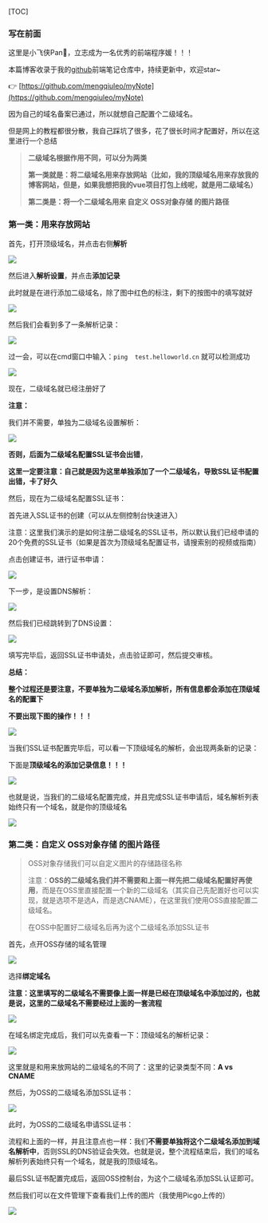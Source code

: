 [TOC]



### 写在前面

这里是小飞侠Pan🥳，立志成为一名优秀的前端程序媛！！！

本篇博客收录于我的[github](https://github.com/mengqiuleo)前端笔记仓库中，持续更新中，欢迎star~

👉 [https://github.com/mengqiuleo/myNote](https://github.com/mengqiuleo/myNote)





因为自己的域名备案已通过，所以就想自己配置个二级域名。

但是网上的教程都很分散，我自己踩坑了很多，花了很长时间才配置好，所以在这里进行一个总结

> **二级域名根据作用不同，可以分为两类**
>
> **第一类就是：将二级域名用来存放网站（比如，我的顶级域名用来存放我的博客网站，但是，如果我想把我的vue项目打包上线呢，就是用二级域名）**
>
> **第二类是：将一个二级域名用来 自定义 OSS对象存储 的图片路径**



### 第一类：用来存放网站

首先，打开顶级域名，并点击右侧**解析**

![](./二级域名/1.jpg)



然后进入**解析设置**，并点击**添加记录**

此时就是在进行添加二级域名，除了图中红色的标注，剩下的按图中的填写就好

![](./二级域名/3.jpg)



然后我们会看到多了一条解析记录：

![](./二级域名/4.jpg)



过一会，可以在cmd窗口中输入：`ping  test.helloworld.cn` 就可以检测成功

![](./二级域名/10.jpg)

现在，二级域名就已经注册好了



**注意：**

我们并不需要，单独为二级域名设置解析：

![](./二级域名/5.jpg)

**否则，后面为二级域名配置SSL证书会出错**，

**这里一定要注意：自己就是因为这里单独添加了一个二级域名，导致SSL证书配置出错，卡了好久**



然后，现在为二级域名配置SSL证书：

首先进入SSL证书的创建（可以从左侧控制台快速进入）

注意：这里我们演示的是如何注册二级域名的SSL证书，所以默认我们已经申请的20个免费的SSL证书（如果是首次为顶级域名配置证书，请搜索别的视频或指南）

点击创建证书，进行证书申请：

![](./二级域名/6.jpg)

下一步，是设置DNS解析：

![](./二级域名/7.jpg)



然后我们已经跳转到了DNS设置：

![](./二级域名/8.jpg)

填写完毕后，返回SSL证书申请处，点击验证即可，然后提交审核。



**总结：**

**整个过程还是要注意，不要单独为二级域名添加解析，所有信息都会添加在顶级域名的配置下**

**不要出现下图的操作！！！**

![](./二级域名/11.jpg)



当我们SSL证书配置完毕后，可以看一下顶级域名的解析，会出现两条新的记录：

下面是**顶级域名的添加记录信息！！！**

![](./二级域名/9.jpg)



也就是说，当我们的二级域名配置完成，并且完成SSL证书申请后，域名解析列表始终只有一个域名，就是你的顶级域名

![](./二级域名/12.jpg)





### 第二类：自定义 OSS对象存储 的图片路径

> OSS对象存储我们可以自定义图片的存储路径名称
>
> 注意：**OSS的二级域名我们并不需要和上面一样先把二级域名配置好再使用**，而是在OSS里直接配置一个新的二级域名（其实自己先配置好也可以实现，就是选项不是选A，而是选CNAME），在这里我们使用OSS直接配置二级域名。
>
> 在OSS中配置好二级域名后再为这个二级域名添加SSL证书

首先，点开OSS存储的域名管理

![](./二级域名/1.1.jpg)

选择**绑定域名**

**注意：这里填写的二级域名不需要像上面一样是已经在顶级域名中添加过的，也就是说，这里的二级域名不需要经过上面的一套流程**

![](./二级域名/1.2.jpg)

在域名绑定完成后，我们可以先查看一下：顶级域名的解析记录：

![](./二级域名/1.3.jpg)

这里就是和用来放网站的二级域名的不同了：这里的记录类型不同：**A vs CNAME**



然后，为OSS的二级域名添加SSL证书：

![](./二级域名/1.4.jpg)



此时，为OSS的二级域名申请SSL证书：

流程和上面的一样，并且注意点也一样：我们**不需要单独将这个二级域名添加到域名解析中**，否则SSL的DNS验证会失效。也就是说，整个流程结束后，我们的域名解析列表始终只有一个域名，就是我的顶级域名。

最后SSL证书配置完成后，返回OSS控制台，为这个二级域名添加SSL认证即可。



然后我们可以在文件管理下查看我们上传的图片（我使用Picgo上传的）

![](./二级域名/1.5.jpg)